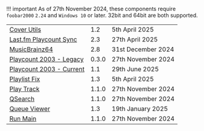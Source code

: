 !!! important
	As of 27th November 2024, these components require `foobar2000` `2.24` and `Windows 10`
	or later. 32bit and 64bit are both supported.

||||
|:---|:---|:---|
|[Cover Utils](component/cover-utils.md)|1.2|5th April 2025|
|[Last.fm Playcount Sync](component/lastfm-playcount-sync.md)|2.3|27th April 2025|
|[MusicBrainz64](component/musicbrainz64.md)|2.8|31st December 2024|
|[Playcount 2003 - Legacy](component/playcount-2003.md)|0.3.0|27th November 2024|
|[Playcount 2003 - Current](component/playcount-2003-current.md)|1.1|29th June 2025|
|[Playlist Fix](component/playlist-fix.md)|1.3|5th April 2025|
|[Play Track](component/play-track.md)|1.1.0|27th November 2024|
|[QSearch](component/qsearch.md)|1.1.0|27th November 2024|
|[Queue Viewer](component/queue-viewer.md)|1.3|19th January 2025|
|[Run Main](component/run-main.md)|1.1.0|27th November 2024|
